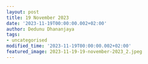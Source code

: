 ```yaml
---
layout: post
title: 19 November 2023
date: '2023-11-19T00:00:00.002+02:00'
author: Dedunu Dhananjaya
tags:
- uncategorised
modified_time: '2023-11-19T00:00:00.002+02:00'
featured_image: 2023-11-19-19-november-2023_2.jpeg
---
```

